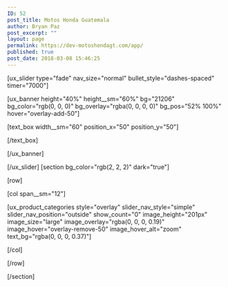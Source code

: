 ```yaml
---
ID: 52
post_title: Motos Honda Guatemala
author: Bryan Paz
post_excerpt: ""
layout: page
permalink: https://dev-motoshondagt.com/app/
published: true
post_date: 2018-03-08 15:46:25
---
```

[ux_slider type="fade" nav_size="normal" bullet_style="dashes-spaced" timer="7000"]

[ux_banner height="40%" height__sm="60%" bg="21206" bg_color="rgb(0, 0, 0)" bg_overlay="rgba(0, 0, 0, 0)" bg_pos="52% 100%" hover="overlay-add-50"]

[text_box width__sm="60" position_x="50" position_y="50"]


[/text_box]

[/ux_banner]

[/ux_slider]
[section bg_color="rgb(2, 2, 2)" dark="true"]

[row]

[col span__sm="12"]

[ux_product_categories style="overlay" slider_nav_style="simple" slider_nav_position="outside" show_count="0" image_height="201px" image_size="large" image_overlay="rgba(0, 0, 0, 0.19)" image_hover="overlay-remove-50" image_hover_alt="zoom" text_bg="rgba(0, 0, 0, 0.37)"]


[/col]

[/row]

[/section]